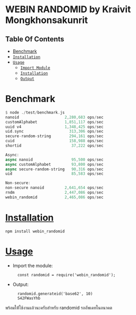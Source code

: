 WEBIN RANDOMID by Kraivit Mongkhonsakunrit 
========================
## Table Of Contents
* [Benchmark](#benchmark)
* [`Installation`](#installation)
* [`Usage`](#usage)
	* [`Import Module`](#importmodule)
	* [`Installation`](#installation)
	* [`Output`](#importmodule)

# Benchmark
```rust
$ node ./test/benchmark.js
nanoid                    2,280,683 ops/sec
customAlphabet            1,851,117 ops/sec
uuid v4                   1,348,425 ops/sec
uid.sync                    313,306 ops/sec
secure-random-string        294,161 ops/sec
cuid                        158,988 ops/sec
shortid                      37,222 ops/sec

Async:
async nanoid                 95,500 ops/sec
async customAlphabet         93,800 ops/sec
async secure-random-string   90,316 ops/sec
uid                          85,583 ops/sec

Non-secure:
non-secure nanoid         2,641,654 ops/sec
rndm                      2,447,086 ops/sec
webin_randomid            2,465,086 ops/sec
```
# [Installation](id:installation)

	npm install webin_randomid

# [Usage](id:usage)

* Import the module:

		const randomid = require('webin_randomid');

* Output:

        randomid.generateid('base62', 10)
		S42FWasYhb

พร้อมให้้ใช้งานแล้วนะครับสำหรับ randomid รออัพเดทในอนาคต